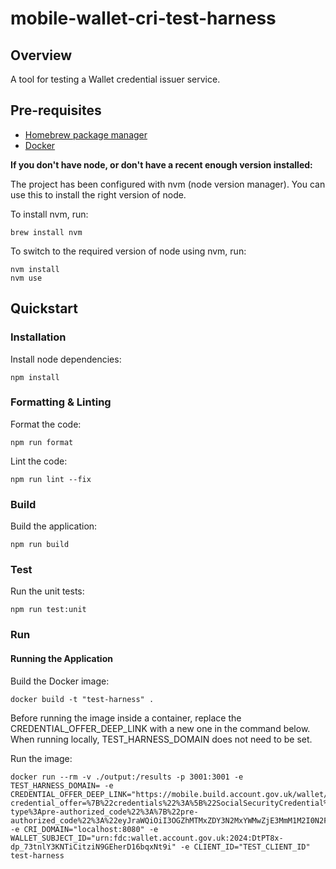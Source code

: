 # mobile-wallet-cri-test-harness

## Overview
A tool for testing a Wallet credential issuer service.

## Pre-requisites
- [Homebrew package manager](https://brew.sh)
- [Docker](https://docs.docker.com/get-docker/)

**If you don't have node, or don't have a recent enough version installed:**

The project has been configured with nvm (node version manager). You can use this to install the right version of node.

To install nvm, run:
```
brew install nvm
```

To switch to the required version of node using nvm, run:
```
nvm install
nvm use
```

## Quickstart
### Installation
Install node dependencies:
```
npm install
```

### Formatting & Linting
Format the code:
```
npm run format
```

Lint the code:
```
npm run lint --fix
```

### Build
Build the application:
```
npm run build
```

### Test
Run the unit tests:
```
npm run test:unit
```

### Run
#### Running the Application
Build the Docker image:
```
docker build -t "test-harness" .  
```

Before running the image inside a container, replace the CREDENTIAL_OFFER_DEEP_LINK with a new one in the command below. When running locally, TEST_HARNESS_DOMAIN does not need to be set.

Run the image:
```
docker run --rm -v ./output:/results -p 3001:3001 -e TEST_HARNESS_DOMAIN= -e CREDENTIAL_OFFER_DEEP_LINK="https://mobile.build.account.gov.uk/wallet/add?credential_offer=%7B%22credentials%22%3A%5B%22SocialSecurityCredential%22%5D%2C%22grants%22%3A%7B%22urn%3Aietf%3Aparams%3Aoauth%3Agrant-type%3Apre-authorized_code%22%3A%7B%22pre-authorized_code%22%3A%22eyJraWQiOiI3OGZhMTMxZDY3N2MxYWMwZjE3MmM1M2I0N2FjMTY5YTk1YWQwZDkyYzM4YmQ3OTRhNzBkYTU5MDMyMDU4Mjc0IiwidHlwIjoiSldUIiwiYWxnIjoiRVMyNTYifQ.eyJhdWQiOiJodHRwOi8vbG9jYWxob3N0OjMwMDEiLCJjbGllbnRJZCI6IlRFU1RfQ0xJRU5UX0lEIiwiaXNzIjoiaHR0cDovL2xvY2FsaG9zdDo4MDgwIiwiY3JlZGVudGlhbF9pZGVudGlmaWVycyI6WyI4ODA0Y2Q4Mi00ZDEwLTQ3NzYtYjA2Mi00ZjIxNDAxYWQwNmYiXSwiZXhwIjoxNzIyNTA3Nzk0LCJpYXQiOjE3MjI1MDc0OTR9.OOvFEDfgrfnnW_xKbc7ehMBpI_PCt_hZhZ2azZschr4UDVk1HjaLC_fcxEjJjjM9XPiR2VLj0vXsB1OL2sBtwA%22%7D%7D%2C%22credential_issuer%22%3A%22http%3A%2F%2Flocalhost%3A8080%22%2C%22credentialIssuer%22%3A%22http%3A%2F%2Flocalhost%3A8080%22%7D" -e CRI_DOMAIN="localhost:8080" -e WALLET_SUBJECT_ID="urn:fdc:wallet.account.gov.uk:2024:DtPT8x-dp_73tnlY3KNTiCitziN9GEherD16bqxNt9i" -e CLIENT_ID="TEST_CLIENT_ID" test-harness
```
